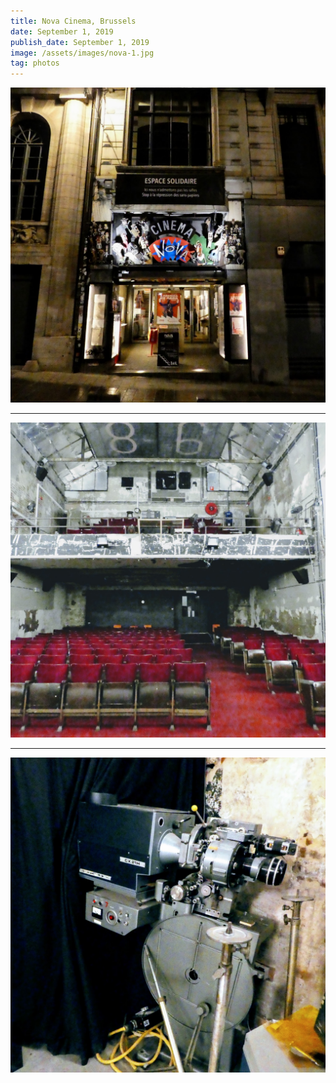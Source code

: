 ```yaml
---
title: Nova Cinema, Brussels
date: September 1, 2019
publish_date: September 1, 2019
image: /assets/images/nova-1.jpg
tag: photos
---
```


![image](/assets/images/nova-1.jpg)

---

![image](/assets/images/nova-2.jpg)

---

![image](/assets/images/nova-3.jpg)
